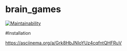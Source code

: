 # brain_games

[![Maintainability](https://api.codeclimate.com/v1/badges/a99a88d28ad37a79dbf6/maintainability)](https://codeclimate.com/github/codeclimate/codeclimate/maintainability)

#Installation

https://asciinema.org/a/Grk8HbJNIoYUz4cqfntQHFRuV

